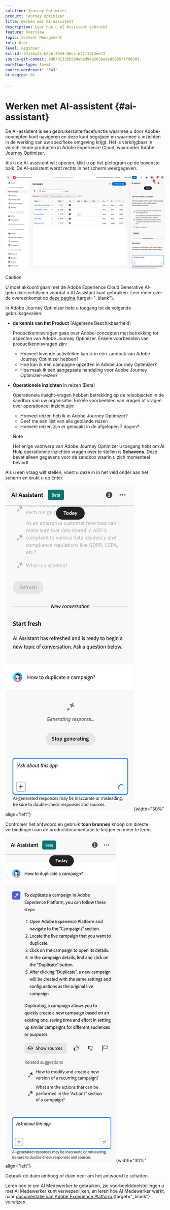 ```yaml
---
solution: Journey Optimizer
product: journey optimizer
title: Werken met AI-assistent
description: Leer hoe u AI Assistant gebruikt
feature: Overview
topic: Content Management
role: User
level: Beginner
exl-id: 03136a25-b826-49e9-86c4-b3711913ee72
source-git-commit: 9d87d133bb580ebed94a265beded5895f7fd0301
workflow-type: tm+mt
source-wordcount: '343'
ht-degree: 0%

---
```


# Werken met AI-assistent {#ai-assistant}

De AI-assistent is een gebruikersinterfacefunctie waarmee u door Adobe-concepten kunt navigeren en deze kunt begrijpen en waarmee u inzichten in de werking van uw specifieke omgeving krijgt. Het is verkrijgbaar in verschillende producten in Adobe Experience Cloud, waaronder Adobe Journey Optimizer.

Als u de AI-assistent wilt openen, klikt u op het pictogram op de bovenste balk. De AI-assistent wordt rechts in het scherm weergegeven.

![](assets/do-not-localize/ai-assistant-open.png)


>[!CAUTION]
>
>U moet akkoord gaan met de Adobe Experience Cloud Generative AI-gebruikersrichtlijnen voordat u AI Assistant kunt gebruiken. Leer meer over de overeenkomst op [ deze pagina ](https://experienceleague.adobe.com/en/docs/experience-platform/ai-assistant/home){target="_blank"}.

In Adobe Journey Optimizer hebt u toegang tot de volgende gebruiksgevallen:

* **de kennis van het Product** (Algemene Beschikbaarheid)

  Productkennisvragen gaan over Adobe-concepten met betrekking tot aspecten van Adobe Journey Optimizer. Enkele voorbeelden van productkennisvragen zijn:

   * Hoeveel levende activiteiten kan ik in één zandbak van Adobe Journey Optimizer hebben?
   * Hoe kan ik een campagne opzetten in Adobe Journey Optimizer?
   * Hoe maak ik een aangepaste handeling voor Adobe Journey Optimizer-reizen?


* **Operationele inzichten** in reizen (Beta)

  Operationele insight-vragen hebben betrekking op de reisobjecten in de sandbox van uw organisatie. Enkele voorbeelden van vragen of vragen over operationeel inzicht zijn:

   * Hoeveel reizen heb ik in Adobe Journey Optimizer?
   * Geef me een lijst van alle geplande reizen
   * Hoeveel reizen zijn er gemaakt in de afgelopen 7 dagen?

  >[!NOTE]
  >
  >Het enige voorwerp van Adobe Journey Optimizer u toegang hebt om AI Hulp operationele inzichten vragen over te stellen is **Schavens**. Deze bevat alleen gegevens voor de sandbox waarin u zich momenteel bevindt.


Als u een vraag wilt stellen, voert u deze in in het veld onder aan het scherm en drukt u op Enter.

![](assets/do-not-localize/ai-assistant-ask.png){width="30%" align="left"}

Controleer het antwoord en gebruik **toon bronnen** knoop om directe verbindingen aan de productdocumentatie te krijgen en meer te leren.

![](assets/do-not-localize/ai-assistant-answer.png){width="30%" align="left"}

Gebruik de duim omhoog of duim neer om het antwoord te schatten.

Leren hoe te om AI Medewerker te gebruiken, zie voorbeelddoelstellingen u met AI Medewerker kunt verwezenlijken, en leren hoe AI Medewerker werkt, naar [ documentatie van Adobe Experience Platform ](https://experienceleague.adobe.com/en/docs/experience-platform/ai-assistant/home){target="_blank"} verwijzen.
